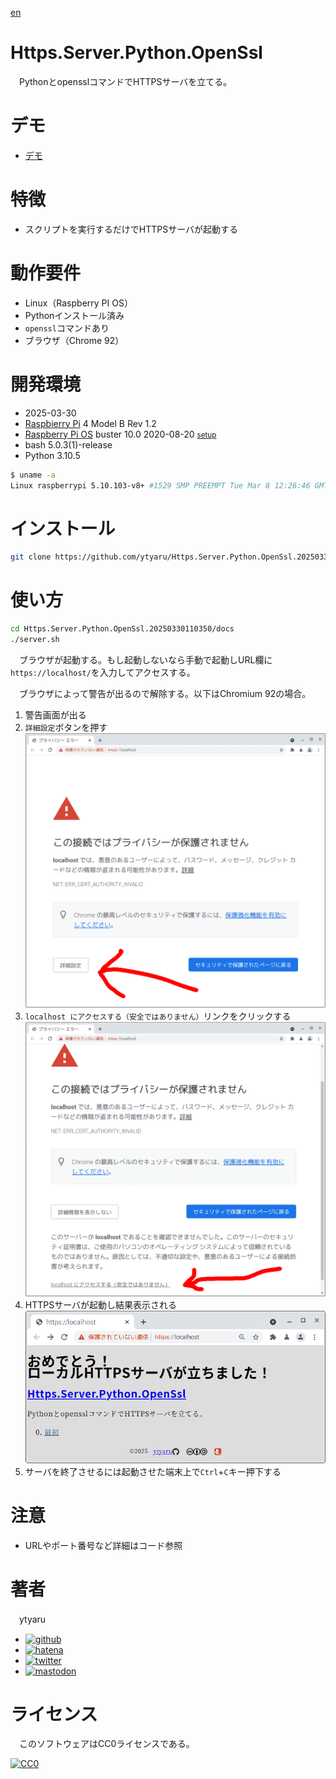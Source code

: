 [en](./README.md)

# Https.Server.Python.OpenSsl

　PythonとopensslコマンドでHTTPSサーバを立てる。

# デモ

* [デモ](https://ytyaru.github.io/Https.Server.Python.OpenSsl.20250330110350/)

# 特徴

* スクリプトを実行するだけでHTTPSサーバが起動する

# 動作要件

* Linux（Raspberry PI OS）
* Pythonインストール済み
* `openssl`コマンドあり
* ブラウザ（Chrome 92）

# 開発環境

* <time datetime="2025-03-30T11:03:35+0900">2025-03-30</time>
* [Raspbierry Pi](https://ja.wikipedia.org/wiki/Raspberry_Pi) 4 Model B Rev 1.2
* [Raspberry Pi OS](https://ja.wikipedia.org/wiki/Raspbian) buster 10.0 2020-08-20 <small>[setup](http://ytyaru.hatenablog.com/entry/2020/10/06/111111)</small>
* bash 5.0.3(1)-release
* Python 3.10.5

```sh
$ uname -a
Linux raspberrypi 5.10.103-v8+ #1529 SMP PREEMPT Tue Mar 8 12:26:46 GMT 2022 aarch64 GNU/Linux
```

# インストール

```sh
git clone https://github.com/ytyaru/Https.Server.Python.OpenSsl.20250330110350
```

# 使い方

```sh
cd Https.Server.Python.OpenSsl.20250330110350/docs
./server.sh
```

　ブラウザが起動する。もし起動しないなら手動で起動しURL欄に`https://localhost/`を入力してアクセスする。

　ブラウザによって警告が出るので解除する。以下はChromium 92の場合。

1. 警告画面が出る
2. `詳細設定`ボタンを押す  ![0][]
3. `localhost にアクセスする（安全ではありません）`リンクをクリックする  ![1][]
4. HTTPSサーバが起動し結果表示される  ![2][]
5. サーバを終了させるには起動させた端末上で`Ctrl`+`C`キー押下する

[0]:docs/asset/image/browser-0.png
[1]:docs/asset/image/browser-1.png
[2]:docs/asset/image/browser-2.png

# 注意

* URLやポート番号など詳細はコード参照

# 著者

　ytyaru

* [![github](http://www.google.com/s2/favicons?domain=github.com)](https://github.com/ytyaru "github")
* [![hatena](http://www.google.com/s2/favicons?domain=www.hatena.ne.jp)](http://ytyaru.hatenablog.com/ytyaru "hatena")
* [![twitter](http://www.google.com/s2/favicons?domain=twitter.com)](https://twitter.com/ytyaru1 "twitter")
* [![mastodon](http://www.google.com/s2/favicons?domain=mstdn.jp)](https://mstdn.jp/web/accounts/233143 "mastdon")

# ライセンス

　このソフトウェアはCC0ライセンスである。

[![CC0](http://i.creativecommons.org/p/zero/1.0/88x31.png "CC0")](http://creativecommons.org/publicdomain/zero/1.0/deed.ja)

